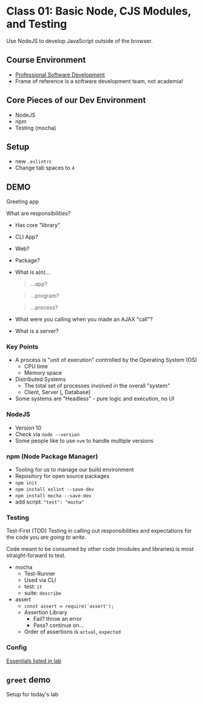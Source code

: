 # Class 01: Basic Node, CJS Modules, and Testing

Use NodeJS to develop JavaScript outside of the browser. 

## Course Environment

* [Professional Software Development](https://docs.google.com/presentation/d/13k3gYd8hwIGfKdqECBEvk44UmkdVcsDuO2Tq9UIToVk/edit?usp=sharing)
* Frame of reference is a software development team, not academia!

## Core Pieces of our Dev Environment

* NodeJS
* npm
* Testing (mocha)

## Setup

* new `.eslintrc`
* Change tab spaces to `4`

## DEMO

Greeting app

What are responsibilities?

* Has core "library"
* CLI App?
* Web?
* Package?
* What is a(n)... 

  > ...app?
   
  > ...program?

  > ...process?

* What were you calling when you made an AJAX "call"?
* What is a server?

### Key Points

* A process is "unit of execution" controlled by the Operating System (OS)
    * CPU time
    * Memory space
* Distributed Systems
    * The total set of processes involved in the overall "system"
    * Client, Server [, Database]
* Some systems are "Headless" - pure logic and execution, no UI

### NodeJS

* Version 10
* Check via `node --version`
* Some people like to use `nvm` to handle multiple versions

### npm (Node Package Manager)

* Tooling for us to manage our build environment
* Repository for open source packages
* `npm init`
* `npm install eslint --save-dev`
* `npm install mocha --save-dev`
* add script: `"test": "mocha"`

### Testing

Test-First (TDD) Testing in calling out responsibilities and expectations for the code you _are going to write_.

Code meant to be consumed by other code (modules and libraries)
is most straight-forward to test.
    
* mocha
    * Test-Runner
    * Used via CLI
    * test: `it`
    * suite: `describe`
* assert
    * `const assert = require('assert');`
    * Assertion Library
        * Fail? throw an error
        * Pass? continue on...
    * Order of assertions is `actual`, `expected`

### Config

[Essentials listed in lab](https://github.com/acl-401-js-fall-2017/submit-401-way/blob/master/LAB.md)

## `greet` demo

Setup for today's lab
